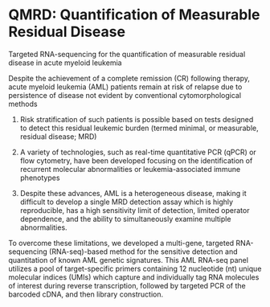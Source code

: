 # QMRD: Quantification of Measurable Residual Disease 

Targeted RNA-sequencing for the quantification of measurable residual disease in acute myeloid leukemia

Despite the achievement of a complete remission (CR) following therapy, acute myeloid leukemia (AML) patients remain at risk of relapse due to persistence of disease not evident by conventional cytomorphological methods

1.  Risk stratification of such patients is possible based on tests designed to detect this residual leukemic burden (termed minimal, or measurable, residual disease; MRD)

2.  A variety of technologies, such as real-time quantitative PCR (qPCR) or flow cytometry, have been developed focusing on the identification of recurrent molecular abnormalities or leukemia-associated immune phenotypes

3.  Despite these advances, AML is a heterogeneous disease, making it difficult to develop a single MRD detection assay which is highly reproducible, has a high sensitivity limit of detection, limited operator dependence, and the ability to simultaneously examine multiple abnormalities.

To overcome these limitations, we developed a multi-gene, targeted RNA-sequencing (RNA-seq)-based method for the sensitive detection and quantitation of known AML genetic signatures.  This AML RNA-seq panel utilizes a pool of target-specific primers containing 12 nucleotide (nt) unique molecular indices (UMIs) which capture and individually tag RNA molecules of interest during reverse transcription, followed by targeted PCR of the barcoded cDNA, and then library construction. 


